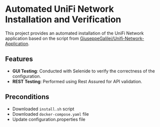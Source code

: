 # Automated UniFi Network Installation and Verification

This project provides an automated installation of the UniFi Network application based on the script from [GiuseppeGalilei/Unifi-Network-Application](https://github.com/GiuseppeGalilei/Unifi-Network-Application/blob/main/OneLiner/install.sh).

## Features

- **GUI Testing**: Conducted with Selenide to verify the correctness of the configuration.
- **REST Testing**: Performed using Rest Assured for API validation.

## Preconditions

- Downloaded `install.sh` script
- Downloaded `docker-compose.yaml` file
- Update configuration.properties file

